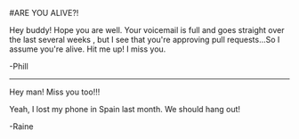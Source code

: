 #ARE YOU ALIVE?!

Hey buddy! Hope you are well. Your voicemail is full and goes straight over the last several weeks , but I see that you're approving pull requests...So I assume you're alive. Hit me up! I miss you.

-Phill

---

Hey man! Miss you too!!!

Yeah, I lost my phone in Spain last month. We should hang out!

-Raine
